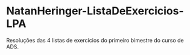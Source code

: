 # NatanHeringer-ListaDeExercicios-LPA
 Resoluções das 4 listas de exercícios do primeiro bimestre do curso de ADS. 
